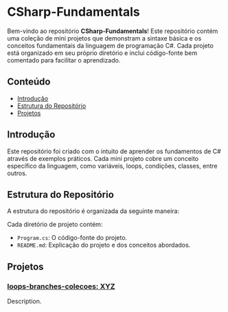 # CSharp-Fundamentals

Bem-vindo ao repositório **CSharp-Fundamentals**! Este repositório contém uma coleção de mini projetos que demonstram a sintaxe básica e os conceitos fundamentais da linguagem de programação C#. Cada projeto está organizado em seu próprio diretório e inclui código-fonte bem comentado para facilitar o aprendizado.

## Conteúdo

- [Introdução](#introdução)
- [Estrutura do Repositório](#estrutura-do-repositório)
- [Projetos](#projetos)
 
## Introdução

Este repositório foi criado com o intuito de aprender os fundamentos de C# através de exemplos práticos. Cada mini projeto cobre um conceito específico da linguagem, como variáveis, loops, condições, classes, entre outros.

## Estrutura do Repositório

A estrutura do repositório é organizada da seguinte maneira:

Cada diretório de projeto contém:
- `Program.cs`: O código-fonte do projeto.
- `README.md`: Explicação do projeto e dos conceitos abordados.

## Projetos

### [loops-branches-colecoes: XYZ](loops-branches-colecoes_XYZ/README.md)
Description.





